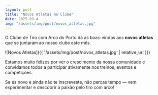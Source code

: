 ```yaml
---
layout: post
title: "Novos Atletas no Clube"
date: 2025-09-4
img: "/assets/img/post/novos_atletas.jpg"
---
```


O Clube de Tiro com Arco do Porto dá as boas-vindas aos **novos atletas** que se juntaram ao nosso clube este mês.  

![Novos Atletas]({{ '/assets/img/post/novos_atletas.jpg' | relative_url }})

Estamos muito felizes por ver o crescimento da nossa comunidade e convidamos todos a participar ativamente nos treinos, eventos e competições. 

Se és novo e ainda não te inscreveste, não percas tempo — vem experimentar e descobrir a paixão pelo tiro com arco!
